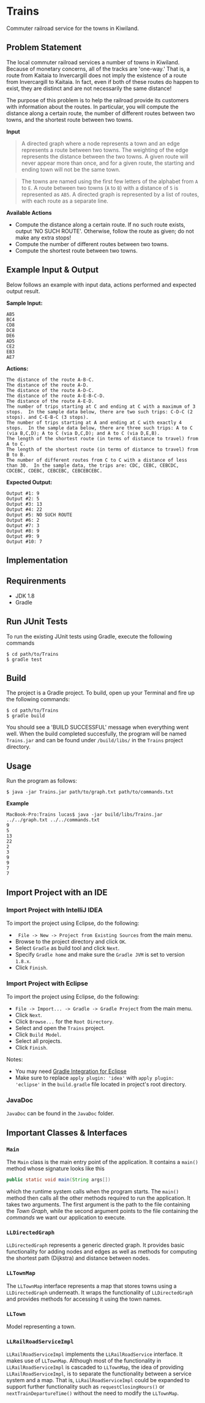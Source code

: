 # Trains
Commuter railroad service for the towns in Kiwiland. 

## Problem Statement
The local commuter railroad services a number of towns in Kiwiland.  Because of monetary concerns, all of the tracks are 'one-way.'  That is, a route from Kaitaia to Invercargill does not imply the existence of a route from Invercargill to Kaitaia.  In fact, even if both of these routes do happen to exist, they are distinct and are not necessarily the same distance!

The purpose of this problem is to help the railroad provide its customers with information about the routes.  In particular, you will compute the distance along a certain route, the number of different routes between two towns, and the shortest route between two towns.

**Input**  
> A directed graph where a node represents a town and an edge represents a route between two towns.  The weighting of the edge represents the distance between the two towns.  A given route will never appear more than once, and for a given route, the starting and ending town will not be the same town. 

> The towns are named using the first few letters of the alphabet from `A` to `E`.  A route between two towns (`A` to `B`) with a distance of `5` is represented as `AB5`. A directed graph is represented by a list of routes, with each route as a separate line.

**Available Actions**
*  Compute the distance along a certain route. If no such route exists, output 'NO SUCH ROUTE'. Otherwise, follow the route as given; do not make any extra stops!
*  Compute the number of different routes between two towns.
*  Compute the shortest route between two towns.

## Example Input & Output
Below follows an example with input data, actions performed and expected output result.

**Sample Input:**
```
AB5
BC4
CD8
DC8
DE6
AD5
CE2
EB3
AE7
```

**Actions:**
```
The distance of the route A-B-C.
The distance of the route A-D.
The distance of the route A-D-C.
The distance of the route A-E-B-C-D.
The distance of the route A-E-D.
The number of trips starting at C and ending at C with a maximum of 3 stops.  In the sample data below, there are two such trips: C-D-C (2 stops). and C-E-B-C (3 stops).
The number of trips starting at A and ending at C with exactly 4 stops.  In the sample data below, there are three such trips: A to C (via B,C,D); A to C (via D,C,D); and A to C (via D,E,B).
The length of the shortest route (in terms of distance to travel) from A to C.
The length of the shortest route (in terms of distance to travel) from B to B.
The number of different routes from C to C with a distance of less than 30.  In the sample data, the trips are: CDC, CEBC, CEBCDC, CDCEBC, CDEBC, CEBCEBC, CEBCEBCEBC.
```

**Expected Output:**
```
Output #1: 9
Output #2: 5
Output #3: 13
Output #4: 22
Output #5: NO SUCH ROUTE
Output #6: 2
Output #7: 3
Output #8: 9
Output #9: 9
Output #10: 7
```

## Implementation
## Requirenments
* JDK 1.8
* Gradle

## Run JUnit Tests
To run the existing JUnit tests using Gradle, execute the following commands
```shell
$ cd path/to/Trains
$ gradle test
```

## Build
The project is a Gradle project. To build, open up your Terminal and fire up the following commands:
```shell
$ cd path/to/Trains
$ gradle build
```
You should see a 'BUILD SUCCESSFUL' message when everything went well. When the build completed succesfully, the program will be named `Trains.jar` and can be found under `/build/libs/` in the `Trains` project directory.

## Usage
Run the program as follows:
```shell
$ java -jar Trains.jar path/to/graph.txt path/to/commands.txt
```

**Example**
```shell
MacBook-Pro:Trains lucas$ java -jar build/libs/Trains.jar ../../graph.txt ../../commands.txt 
9
5
13
22
2
3
9
9
7
7
```

## Import Project with an IDE
### Import Project with IntelliJ IDEA
To import the project using Eclipse, do the following:
* ` File -> New -> Project from Existing Sources` from the main menu.
* Browse to the project directory and click `OK`.
* Select `Gradle` as build tool and click `Next`.
* Specify `Gradle home` and make sure the `Gradle JVM` is set to version `1.8.x`.
* Click `Finish`.

### Import Project with Eclipse
To import the project using Eclipse, do the following:
* `File -> Import... -> Gradle -> Gradle Project` from the main menu.
* Click `Next`.
* Click `Browse...` for the `Root Directory`.
* Select and open the `Trains` project.
* Click `Build Model`.
* Select all projects.
* Click `Finish`.

Notes:
* You may need <a href="http://marketplace.eclipse.org/content/gradle-integration-eclipse-44" target="_blank">Gradle Integration for Eclipse</a>
* Make sure to replace ``apply plugin: 'idea'`` with ``apply plugin: 'eclipse'`` in the `build.gradle` file located in project's root directory.

### JavaDoc
`JavaDoc` can be found in the `JavaDoc` folder.

## Important Classes & Interfaces
### `Main`
The `Main` class is the main entry point of the application. It contains a `main()` method whose signature looks like this
```java
public static void main(String args[])
```
which the runtime system calls when the program starts. The `main()` method then calls all the other methods required to run the application. It takes two arguments. The first argument is the path to the file containing the *Town Graph*, while the second argument points to the file containing the *commands* we want our application to execute.

### `LLDirectedGraph`
`LLDirectedGraph` represents a generic directed graph. It provides basic functionality for adding nodes and edges as well as methods for computing the shortest path (Dijkstra) and distance between nodes.

### `LLTownMap`
The `LLTownMap` interface represents a map that stores towns using a `LLDirectedGraph` underneath. It wraps the functionality of `LLDirectedGraph` and provides methods for accessing it using the town names.

### `LLTown`
Model representing a town.

### `LLRailRoadServiceImpl`
`LLRailRoadServiceImpl` implements the `LLRailRoadService` interface. It makes use of `LLTownMap`. Although most of the  functionality in `LLRailRoadServiceImpl` is cascaded to `LLTownMap`, the idea of providing `LLRailRoadServiceImpl`, is to separate the functionality between a service system and a map. That is, `LLRailRoadServiceImpl` could be expanded to support further functionality such as `requestClosingHours()` or `nextTrainDepartureTime()` without the need to modify the `LLTownMap`.
